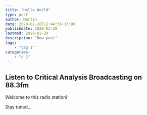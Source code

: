 ```yaml
---
title: "Hello World"
type: post
author: Martin
date: 2020-02-28T12:44:55+13:00
publishdate: 2020-02-28
lastmod: 2020-02-28
description: "New post"
tags:
    - "tag 1"
categories:
    - "c 1"
---
```


## Listen to Critical Analysis Broadcasting on 88.3fm

Welcome to this radio station!

Stay tuned...